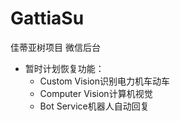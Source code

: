 # GattiaSu
佳蒂亚树项目 微信后台

- 暂时计划恢复功能：
    - Custom Vision识别电力机车动车
    - Computer Vision计算机视觉
    - Bot Service机器人自动回复
